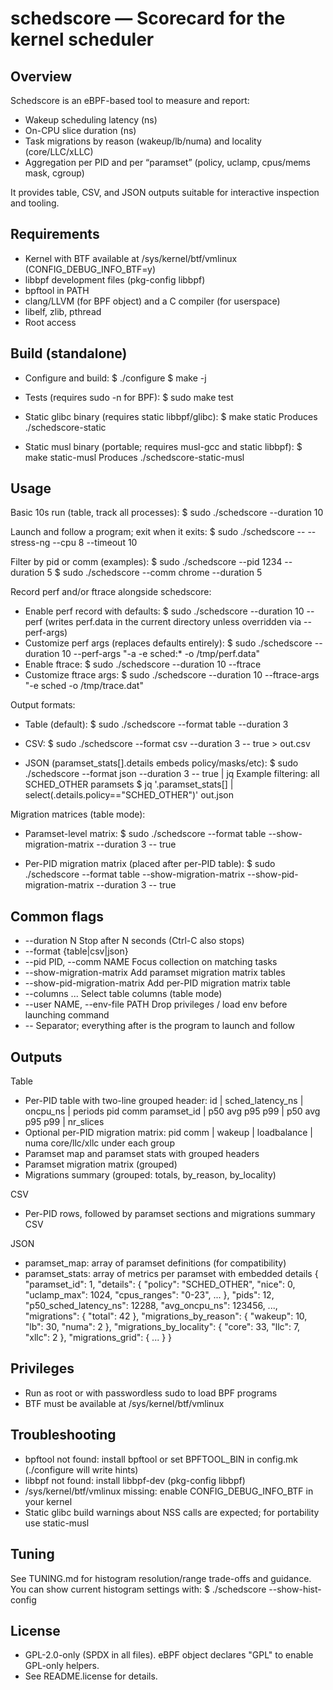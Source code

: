schedscore — Scorecard for the kernel scheduler
===============================================

Overview
--------
Schedscore is an eBPF-based tool to measure and report:
- Wakeup scheduling latency (ns)
- On-CPU slice duration (ns)
- Task migrations by reason (wakeup/lb/numa) and locality (core/LLC/xLLC)
- Aggregation per PID and per “paramset” (policy, uclamp, cpus/mems mask, cgroup)

It provides table, CSV, and JSON outputs suitable for interactive inspection and tooling.

Requirements
------------
- Kernel with BTF available at /sys/kernel/btf/vmlinux (CONFIG_DEBUG_INFO_BTF=y)
- libbpf development files (pkg-config libbpf)
- bpftool in PATH
- clang/LLVM (for BPF object) and a C compiler (for userspace)
- libelf, zlib, pthread
- Root access

Build (standalone)
------------------
- Configure and build:
  $ ./configure
  $ make -j

- Tests (requires sudo -n for BPF):
  $ sudo make test

- Static glibc binary (requires static libbpf/glibc):
  $ make static
  Produces ./schedscore-static

- Static musl binary (portable; requires musl-gcc and static libbpf):
  $ make static-musl
  Produces ./schedscore-static-musl

Usage
-----
Basic 10s run (table, track all processes):
  $ sudo ./schedscore --duration 10

Launch and follow a program; exit when it exits:
  $ sudo ./schedscore -- -- stress-ng --cpu 8 --timeout 10

Filter by pid or comm (examples):
  $ sudo ./schedscore --pid 1234 --duration 5
  $ sudo ./schedscore --comm chrome --duration 5

Record perf and/or ftrace alongside schedscore:
- Enable perf record with defaults:
  $ sudo ./schedscore --duration 10 --perf
  (writes perf.data in the current directory unless overridden via --perf-args)
- Customize perf args (replaces defaults entirely):
  $ sudo ./schedscore --duration 10 --perf-args "-a -e sched:* -o /tmp/perf.data"
- Enable ftrace:
  $ sudo ./schedscore --duration 10 --ftrace
- Customize ftrace args:
  $ sudo ./schedscore --duration 10 --ftrace-args "-e sched -o /tmp/trace.dat"

Output formats:
- Table (default):
  $ sudo ./schedscore --format table --duration 3

- CSV:
  $ sudo ./schedscore --format csv --duration 3 -- true > out.csv

- JSON (paramset_stats[].details embeds policy/masks/etc):
  $ sudo ./schedscore --format json --duration 3 -- true | jq
  Example filtering: all SCHED_OTHER paramsets
  $ jq '.paramset_stats[] | select(.details.policy=="SCHED_OTHER")' out.json

Migration matrices (table mode):
- Paramset-level matrix:
  $ sudo ./schedscore --format table --show-migration-matrix --duration 3 -- true

- Per-PID migration matrix (placed after per-PID table):
  $ sudo ./schedscore --format table --show-migration-matrix --show-pid-migration-matrix --duration 3 -- true

Common flags
------------
- --duration N                   Stop after N seconds (Ctrl-C also stops)
- --format {table|csv|json}
- --pid PID, --comm NAME         Focus collection on matching tasks
- --show-migration-matrix        Add paramset migration matrix tables
- --show-pid-migration-matrix    Add per-PID migration matrix table
- --columns ...                  Select table columns (table mode)
- --user NAME, --env-file PATH   Drop privileges / load env before launching command
- --                             Separator; everything after is the program to launch and follow

Outputs
-------
Table
- Per-PID table with two-line grouped header:
  id | sched_latency_ns | oncpu_ns | periods
  pid comm paramset_id | p50 avg p95 p99 | p50 avg p95 p99 | nr_slices
- Optional per-PID migration matrix:
  pid comm | wakeup | loadbalance | numa
  core/llc/xllc under each group
- Paramset map and paramset stats with grouped headers
- Paramset migration matrix (grouped)
- Migrations summary (grouped: totals, by_reason, by_locality)

CSV
- Per-PID rows, followed by paramset sections and migrations summary CSV

JSON
- paramset_map: array of paramset definitions (for compatibility)
- paramset_stats: array of metrics per paramset with embedded details
  { "paramset_id": 1,
    "details": { "policy": "SCHED_OTHER", "nice": 0, "uclamp_max": 1024, "cpus_ranges": "0-23", ... },
    "pids": 12, "p50_sched_latency_ns": 12288, "avg_oncpu_ns": 123456, ...,
    "migrations": { "total": 42 },
    "migrations_by_reason": { "wakeup": 10, "lb": 30, "numa": 2 },
    "migrations_by_locality": { "core": 33, "llc": 7, "xllc": 2 },
    "migrations_grid": { ... }
  }

Privileges
----------
- Run as root or with passwordless sudo to load BPF programs
- BTF must be available at /sys/kernel/btf/vmlinux

Troubleshooting
---------------
- bpftool not found: install bpftool or set BPFTOOL_BIN in config.mk (./configure will write hints)
- libbpf not found: install libbpf-dev (pkg-config libbpf)
- /sys/kernel/btf/vmlinux missing: enable CONFIG_DEBUG_INFO_BTF in your kernel
- Static glibc build warnings about NSS calls are expected; for portability use static-musl

Tuning
------
See TUNING.md for histogram resolution/range trade-offs and guidance. You can show current histogram settings with:
  $ ./schedscore --show-hist-config

License
-------
- GPL-2.0-only (SPDX in all files). eBPF object declares "GPL" to enable GPL-only helpers.
- See README.license for details.
